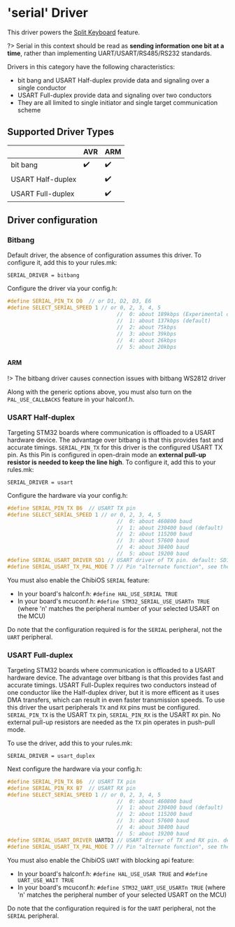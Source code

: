 # 'serial' Driver
This driver powers the [Split Keyboard](feature_split_keyboard.md) feature.

?> Serial in this context should be read as **sending information one bit at a time**, rather than implementing UART/USART/RS485/RS232 standards.

Drivers in this category have the following characteristics:
* bit bang and USART Half-duplex provide data and signaling over a single conductor
* USART Full-duplex provide data and signaling over two conductors
* They are all limited to single initiator and single target communication scheme

## Supported Driver Types

|                   | AVR                | ARM                |
|-------------------|--------------------|--------------------|
| bit bang          | :heavy_check_mark: | :heavy_check_mark: |
| USART Half-duplex |                    | :heavy_check_mark: |
| USART Full-duplex |                    | :heavy_check_mark: |

## Driver configuration

### Bitbang
Default driver, the absence of configuration assumes this driver. To configure it, add this to your rules.mk:

```make
SERIAL_DRIVER = bitbang
```

Configure the driver via your config.h:
```c
#define SERIAL_PIN_TX D0  // or D1, D2, D3, E6
#define SELECT_SERIAL_SPEED 1 // or 0, 2, 3, 4, 5
                                   //  0: about 189kbps (Experimental only)
                                   //  1: about 137kbps (default)
                                   //  2: about 75kbps
                                   //  3: about 39kbps
                                   //  4: about 26kbps
                                   //  5: about 20kbps
```

#### ARM

!> The bitbang driver causes connection issues with bitbang WS2812 driver

Along with the generic options above, you must also turn on the `PAL_USE_CALLBACKS` feature in your halconf.h.

### USART Half-duplex
Targeting STM32 boards where communication is offloaded to a USART hardware device. The advantage over bitbang is that this provides fast and accurate timings. `SERIAL_PIN_TX` for this driver is the configured USART TX pin. As this Pin is configured in open-drain mode an **external pull-up resistor is needed to keep the line high**. To configure it, add this to your rules.mk:

```make
SERIAL_DRIVER = usart
```

Configure the hardware via your config.h:
```c
#define SERIAL_PIN_TX B6  // USART TX pin
#define SELECT_SERIAL_SPEED 1 // or 0, 2, 3, 4, 5
                                   //  0: about 460800 baud
                                   //  1: about 230400 baud (default)
                                   //  2: about 115200 baud
                                   //  3: about 57600 baud
                                   //  4: about 38400 baud
                                   //  5: about 19200 baud
#define SERIAL_USART_DRIVER SD1 // USART driver of TX pin. default: SD1
#define SERIAL_USART_TX_PAL_MODE 7 // Pin "alternate function", see the respective datasheet for the appropriate values for your MCU. default: 7
```

You must also enable the ChibiOS `SERIAL` feature:
* In your board's halconf.h: `#define HAL_USE_SERIAL TRUE`
* In your board's mcuconf.h: `#define STM32_SERIAL_USE_USARTn TRUE` (where 'n' matches the peripheral number of your selected USART on the MCU)

Do note that the configuration required is for the `SERIAL` peripheral, not the `UART` peripheral.

### USART Full-duplex
Targeting STM32 boards where communication is offloaded to a USART hardware device. The advantage over bitbang is that this provides fast and accurate timings. USART Full-Duplex requires two conductors instead of one conductor like the Half-duplex driver, but it is more efficent as it uses DMA transfers, which can result in even faster transmission speeds. To use this driver the usart peripherals `TX` and `RX` pins must be configured. `SERIAL_PIN_TX` is the USART `TX` pin, `SERIAL_PIN_RX` is the USART `RX` pin. No external pull-up resistors are needed as the `TX` pin operates in push-pull mode.

To use the driver, add this to your rules.mk:

```make
SERIAL_DRIVER = usart_duplex
```

Next configure the hardware via your config.h:

```c
#define SERIAL_PIN_TX B6  // USART TX pin
#define SERIAL_PIN_RX B7  // USART RX pin
#define SELECT_SERIAL_SPEED 1 // or 0, 2, 3, 4, 5
                                   //  0: about 460800 baud
                                   //  1: about 230400 baud (default)
                                   //  2: about 115200 baud
                                   //  3: about 57600 baud
                                   //  4: about 38400 baud
                                   //  5: about 19200 baud
#define SERIAL_USART_DRIVER UARTD1 // USART driver of TX and RX pin. default: UARTD1
#define SERIAL_USART_TX_PAL_MODE 7 // Pin "alternate function", see the respective datasheet for the appropriate values for your MCU. default: 7
```

You must also enable the ChibiOS `UART` with blocking api feature:
* In your board's halconf.h: `#define HAL_USE_USAR TRUE` and `#define UART_USE_WAIT TRUE`
* In your board's mcuconf.h: `#define STM32_UART_USE_USARTn TRUE` (where 'n' matches the peripheral number of your selected USART on the MCU)

Do note that the configuration required is for the `UART` peripheral, not the `SERIAL` peripheral.
